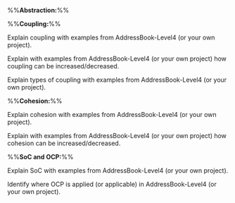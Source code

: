 %%**Abstraction:**%%

<panel type="warning" header="`W8.4a` Can explain abstraction :star::star:" expanded no-close>
  <include src="../../book/designFundamentals/abstraction/what/embed-inOtherContext.md" boilerplate />
<!-- TODO: add evidence -->
</panel>

<p>

%%**Coupling:**%%

<panel type="danger" header="`W8.4b` Can explain coupling :star:" expanded no-close>
  <include src="../../book/designFundamentals/coupling/what/embed-inOtherContext.md" boilerplate />
  <panel header="{{glyphicon_folder_close}} Evidence" expanded>

Explain coupling with examples from AddressBook-Level4 (or your own project).

  </panel>
</panel>

<panel type="warning" header="`W8.4c` Can reduce coupling :star::star:" expanded no-close>
<include src="../../book/designFundamentals/coupling/how/embed-inOtherContext.md" boilerplate />
  <panel header="{{glyphicon_folder_close}} Evidence" expanded>

Explain with examples from AddressBook-Level4 (or your own project) how coupling can be increased/decreased.

  </panel>
</panel>

<panel type="success" header="`W8.4d` Can identify types of coupling :star::star::star::star:" expanded no-close>
  <include src="../../book/designFundamentals/coupling/types/embed-inOtherContext.md" boilerplate />
  <panel header="{{glyphicon_folder_close}} Evidence" expanded>

Explain types of coupling with examples from AddressBook-Level4 (or your own project).

  </panel>
</panel>

<p>

%%**Cohesion:**%%

<panel type="danger" header="`W8.4e` Can explain cohesion :star:" expanded no-close>
  <include src="../../book/designFundamentals/cohesion/what/embed-inOtherContext.md" boilerplate />
  <panel header="{{glyphicon_folder_close}} Evidence" expanded>

Explain cohesion with examples from AddressBook-Level4 (or your own project).

  </panel>
</panel>

<panel type="warning" header="`W8.4f` Can increase cohesion :star::star:" expanded no-close>
<include src="../../book/designFundamentals/cohesion/how/embed-inOtherContext.md" boilerplate />
  <panel header="{{glyphicon_folder_close}} Evidence" expanded>

Explain with examples from AddressBook-Level4 (or your own project) how cohesion can be increased/decreased.

  </panel>
</panel>

<p>

%%**SoC and OCP:**%%

<panel type="warning" header="`W8.4g` Can explain separation of concerns principle (SoC) :star::star:" expanded no-close>
  <include src="../../book/principles/separationOfConcernsPrinciple/embed-inOtherContext.md" boilerplate />
  <panel header="{{glyphicon_folder_close}} Evidence" expanded>

Explain SoC with examples from AddressBook-Level4 (or your own project).

  </panel>
</panel>

<panel type="info" header="`W8.4h` Can explain open-closed principle (OCP) :star::star::star:" expanded no-close>
  <include src="../../book/principles/openClosedPrinciple/embed-inOtherContext.md" boilerplate />
  <panel header="{{glyphicon_folder_close}} Evidence" expanded>

Identify where OCP is applied (or applicable) in AddressBook-Level4 (or your own project).

  </panel>
</panel>
